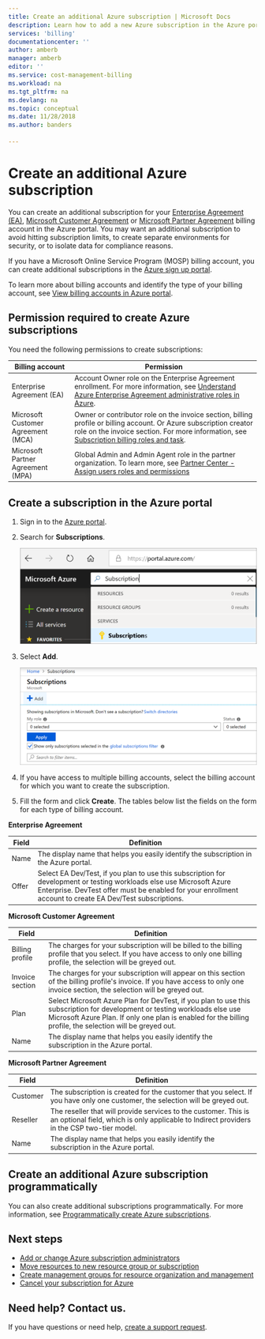 ```yaml
---
title: Create an additional Azure subscription | Microsoft Docs
description: Learn how to add a new Azure subscription in the Azure portal.
services: 'billing'
documentationcenter: ''
author: amberb
manager: amberb
editor: ''
ms.service: cost-management-billing
ms.workload: na
ms.tgt_pltfrm: na
ms.devlang: na
ms.topic: conceptual
ms.date: 11/28/2018
ms.author: banders

---
```

# Create an additional Azure subscription

You can create an additional subscription for your [Enterprise Agreement (EA)](https://azure.microsoft.com/pricing/enterprise-agreement/), [Microsoft Customer Agreement](https://azure.microsoft.com/pricing/purchase-options/microsoft-customer-agreement/) or [Microsoft Partner Agreement](https://www.microsoft.com/licensing/news/introducing-microsoft-partner-agreement) billing account in the Azure portal. You may want an additional subscription to avoid hitting subscription limits, to create separate environments for security, or to isolate data for compliance reasons.

If you have a Microsoft Online Service Program (MOSP) billing account, you can create additional subscriptions in the [Azure sign up portal](https://account.azure.com/signup?offer=ms-azr-0003p).

To learn more about billing accounts and identify the type of your billing account, see [View billing accounts in Azure portal](billing-view-all-accounts.md).

## Permission required to create Azure subscriptions

You need the following permissions to create subscriptions:

|Billing account  |Permission  |
|---------|---------|
|Enterprise Agreement (EA) |  Account Owner role on the Enterprise Agreement enrollment. For more information, see [Understand Azure Enterprise Agreement administrative roles in Azure](billing-understand-ea-roles.md).    |
|Microsoft Customer Agreement (MCA) |  Owner or contributor role on the invoice section, billing profile or billing account. Or Azure subscription creator role on the invoice section.  For more information, see [Subscription billing roles and task](billing-understand-mca-roles.md#subscription-billing-roles-and-tasks).    |
|Microsoft Partner Agreement (MPA) |   Global Admin and Admin Agent role in the partner organization. To learn more, see [Partner Center - Assign users roles and permissions](https://docs.microsoft.com/partner-center/permissions-overview)  |

## Create a subscription in the Azure portal

1. Sign in to the [Azure portal](https://portal.azure.com).
1. Search for **Subscriptions**.

   ![Screenshot that shows search in portal for subscription](./media/billing-create-subscription/billing-search-subscription-portal.png)

1. Select **Add**.

   ![Screenshot that shows the Add button in Subscriptions view](./media/billing-create-subscription/subscription-add.png)

1. If you have access to multiple billing accounts, select the billing account for which you want to create the subscription.

1. Fill the form and click **Create**. The tables below list the fields on the form for each type of billing account.

**Enterprise Agreement**

|Field  |Definition  |
|---------|---------|
|Name     | The display name that helps you easily identify the subscription in the Azure portal.  |
|Offer     | Select EA Dev/Test, if you plan to use this subscription for development or testing workloads else use Microsoft Azure Enterprise. DevTest offer must be enabled for your enrollment account to create EA Dev/Test subscriptions.|

**Microsoft Customer Agreement**

|Field  |Definition  |
|---------|---------|
|Billing profile     | The charges for your subscription will be billed to the billing profile that you select. If you have access to only one billing profile, the selection will be greyed out.     |
|Invoice section     | The charges for your subscription will appear on this section of the billing profile's invoice. If you have access to only one invoice section, the selection will be greyed out.  |
|Plan     | Select Microsoft Azure Plan for DevTest, if you plan to use this subscription for development or testing workloads else use Microsoft Azure Plan. If only one plan is enabled for the billing profile, the selection will be greyed out.  |
|Name     | The display name that helps you easily identify the subscription in the Azure portal.  |

**Microsoft Partner Agreement**

|Field  |Definition  |
|---------|---------|
|Customer    | The subscription is created for the customer that you select. If you have only one customer, the selection will be greyed out.  |
|Reseller    | The reseller that will provide services to the customer. This is an optional field, which is only applicable to Indirect providers in the CSP two-tier model. |
|Name     | The display name that helps you easily identify the subscription in the Azure portal.  |

## Create an additional Azure subscription programmatically

You can also create additional subscriptions programmatically. For more information, see [Programmatically create Azure subscriptions](../azure-resource-manager/programmatically-create-subscription.md).

## Next steps

- [Add or change Azure subscription administrators](billing-add-change-azure-subscription-administrator.md)
- [Move resources to new resource group or subscription](../azure-resource-manager/resource-group-move-resources.md?toc=/azure/billing/TOC.json)
- [Create management groups for resource organization and management](../governance/management-groups/create.md?toc=/azure/billing/TOC.json)
- [Cancel your subscription for Azure](billing-how-to-cancel-azure-subscription.md)

## Need help? Contact us.

If you have questions or need help,  [create a support request](https://go.microsoft.com/fwlink/?linkid=2083458).
